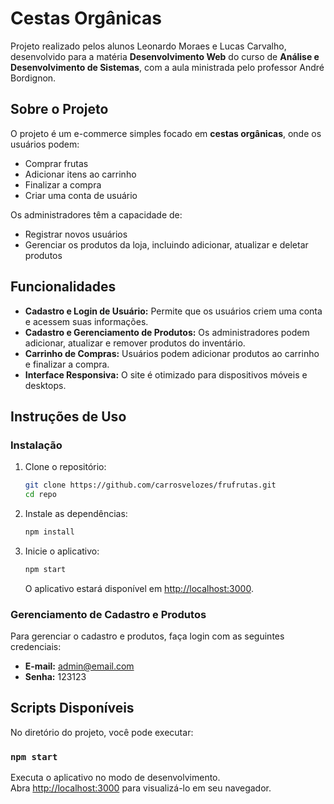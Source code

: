 # Cestas Orgânicas

Projeto realizado pelos alunos Leonardo Moraes e Lucas Carvalho, desenvolvido para a matéria **Desenvolvimento Web** do curso de **Análise e Desenvolvimento de Sistemas**, com a aula ministrada pelo professor André Bordignon.

## Sobre o Projeto

O projeto é um e-commerce simples focado em **cestas orgânicas**, onde os usuários podem:

- Comprar frutas
- Adicionar itens ao carrinho
- Finalizar a compra
- Criar uma conta de usuário

Os administradores têm a capacidade de:

- Registrar novos usuários
- Gerenciar os produtos da loja, incluindo adicionar, atualizar e deletar produtos

## Funcionalidades

- **Cadastro e Login de Usuário:** Permite que os usuários criem uma conta e acessem suas informações.
- **Cadastro e Gerenciamento de Produtos:** Os administradores podem adicionar, atualizar e remover produtos do inventário.
- **Carrinho de Compras:** Usuários podem adicionar produtos ao carrinho e finalizar a compra.
- **Interface Responsiva:** O site é otimizado para dispositivos móveis e desktops.

## Instruções de Uso

### Instalação

1. Clone o repositório:

    ```bash
    git clone https://github.com/carrosvelozes/frufrutas.git
    cd repo
    ```

2. Instale as dependências:

    ```bash
    npm install
    ```

3. Inicie o aplicativo:

    ```bash
    npm start
    ```

    O aplicativo estará disponível em [http://localhost:3000](http://localhost:3000).

### Gerenciamento de Cadastro e Produtos

Para gerenciar o cadastro e produtos, faça login com as seguintes credenciais:

- **E-mail:** admin@email.com
- **Senha:** 123123

## Scripts Disponíveis

No diretório do projeto, você pode executar:

### `npm start`

Executa o aplicativo no modo de desenvolvimento.\
Abra [http://localhost:3000](http://localhost:3000) para visualizá-lo em seu navegador.

